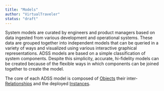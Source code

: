 ```yaml
---
title: "Models"
author: "VirtualTraveler"
status: "draft"
---
```


System models are curated by engineers and product managers based on data ingested from various development and operational systems. These data are grouped together into independent models that can be queried in a variety of ways and visualized using various interactive graphical representations. ADSS models are based on a simple classification of system components. Despite this simplicity, accurate, hi-fidelity models can be created because of the flexible ways in which components can be joined together to create the model.

The core of each ADSS model is composed of [Objects]() their inter-[Relationships]() and the deployed [Instances](). 